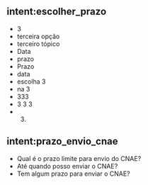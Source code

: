 ## intent:escolher_prazo
- 3
- terceira opção
- terceiro tópico
- Data
- prazo
- Prazo
- data
- escolha 3
- na 3
- 333
- 3 3 3
- 3.

## intent:prazo_envio_cnae
- Qual é o prazo limite para envio do CNAE?
- Até quando posso enviar o CNAE?
- Tem algum prazo para enviar o CNAE?

